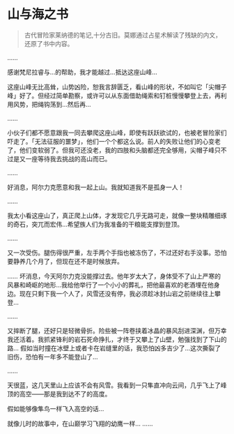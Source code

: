 # 山与海之书

> 古代冒险家莱纳德的笔记,十分古旧。莫娜通过占星术解读了残缺的内文，还原了书中内容。

……

感谢梵尼拉睿与…的帮助，我才能越过…抵达这座山峰…

这座山峰无比高耸，山势凶险，恕我言辞匮乏，看山峰的形状，不如叫它「尖帽子峰」好了。但经过简单勘察，或许可以从东面借助绳索和钉桩慢慢攀登上去，再利用风势，把绳钩荡到…然后再…

……

小伙子们都不愿意跟我一同去攀爬这座山峰，即使有跃跃欲试的，也被老冒险家们吓走了。「无法征服的噩梦」，他们一个个都这么说。前人的失败让他们的心变老了，他们变软弱了。但我可还没老，我的四肢和头脑都还完全够用，尖帽子峰只不过是又一座等待我去挑战的高山而已。

……

好消息，阿尔力克愿意和我一起上山。我就知道我不是孤身一人！

……

我太小看这座山了，真正爬上山体，才发现它几乎无路可走，就像一整块精雕细琢的奇石，突兀而宏伟…希望族人们为我准备的干粮能支撑到登顶。

……

又一次受伤。腿伤得很严重，左手两个手指也被冻伤了，不过还好右手没事。恐怕要静养几个月了，但现在还不是时候放弃。

…… 坏消息，今天阿尔力克没能撑过去。他年岁太大了，身体受不了山上严寒的风暴和崎岖的地形…我给他举行了一个小小的葬礼，把他最喜欢的老酒埋在他身边。现在只剩下我一个人了，风雪还没有停，我必须趁冰封山岩之前继续往上攀登…

……

又摔断了腿，还好只是轻微骨折。险些被一阵卷挟着冰晶的暴风刮进深渊，但万幸我还活着。我抓紧锋利的岩石死命挣扎，才终于又攀上了山壁，勉强找到了下山的路…
假如当时撞在冰壁上或者卡在岩缝里的话，我恐怕凶多吉少了…这次撕裂了旧伤，恐怕有一年多不能登山了…

……

天很蓝，这几天里山上应该不会有风雪。我看到一只隼直冲向云间，几乎飞上了峰顶的高空——那是我到达不了的高度。

假如能够像隼鸟一样飞入高空的话…

就像儿时的故事中，在山巅学习飞翔的幼鹰一样… ……